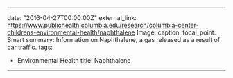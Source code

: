 
---
date: "2016-04-27T00:00:00Z"
external_link: https://www.publichealth.columbia.edu/research/columbia-center-childrens-environmental-health/naphthalene
Image:
  caption: 
  focal_point: Smart
summary: Information on Naphthalene, a gas released as a result of car traffic.
tags: 
- Environmental Health
title: Naphthalene
---
